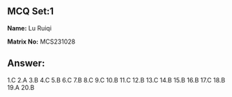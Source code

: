 ## MCQ Set:1

**Name:** Lu Ruiqi

**Matrix No:** MCS231028

## Answer:
1.C
2.A
3.B
4.C
5.B
6.C
7.B
8.C
9.C
10.B
11.C
12.B
13.C
14.B
15.B
16.B
17.C
18.B
19.A
20.B
